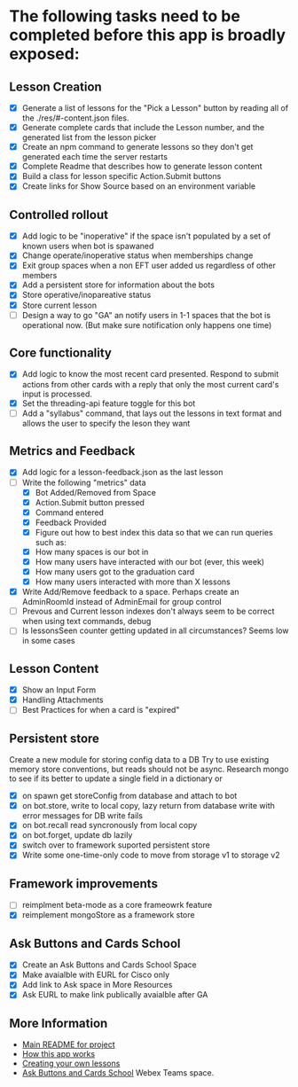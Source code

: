 # The following tasks need to be completed before this app is broadly exposed:

## Lesson Creation
* [x] Generate a list of lessons for the "Pick a Lesson" button by reading all of the ./res/#-content.json files.
* [x] Generate complete cards that include the Lesson number, and the generated list from the lesson picker
* [x] Create an npm command to generate lessons so they don't get generated each time the server restarts
* [X] Complete Readme that describes how to generate lesson content
* [x] Build a class for lesson specific Action.Submit buttons
* [x] Create links for Show Source based on an environment variable

## Controlled rollout
* [x]  Add logic to be "inoperative" if the space isn't populated by a set of known users when bot is spawaned
* [x]  Change operate/inoperative status when memberships change
* [x] Exit group spaces when a non EFT user added us regardless of other members  
* [x]  Add a persistent store for information about the bots
  * [x]  Store operative/inopareative status
  * [x]  Store current lesson
* [ ]  Design a way to go "GA" an notify users in 1-1 spaces that the bot is operational now. (But make sure notification only happens one time)

## Core functionality
* [x]  Add logic to know the most recent card presented.  Respond to submit actions from other cards with a reply that only the most current card's input is processed.
* [x]  Set the threading-api feature toggle for this bot
* [ ]  Add a "syllabus" command, that lays out the lessons in text format and allows the user to specify the leson they want

## Metrics and Feedback
* [x] Add logic for a lesson-feedback.json as the last lesson
* [ ] Write the following "metrics" data
  * [x] Bot Added/Removed from Space
  * [x] Action.Submit button pressed
  * [x] Command entered
  * [x] Feedback Provided
  * [x] Figure out how to best index this data so that we can run queries such as:
  * [x] How many spaces is our bot in
  * [x] How many users have interacted with our bot (ever, this week)
  * [x] How many users got to the graduation card
  * [x] How many users interacted with more than X lessons
* [x] Write Add/Remove feedback to a space.  Perhaps create an AdminRoomId instead of AdminEmail for group control
* [ ] Prevous and Current lesson indexes don't always seem to be correct when using text commands, debug
* [ ] Is lessonsSeen counter getting updated in all circumstances?  Seems low in some cases

## Lesson Content
* [x] Show an Input Form
* [x] Handling Attachments
* [ ] Best Practices for when a card is "expired"

## Persistent store
Create a new module for storing config data to a DB
Try to use existing memory store conventions, but reads should not be async.
Research mongo to see if its better to update a single field in a dictionary or 
* [x] on spawn get storeConfig from database and attach to bot
* [x] on bot.store, write to local copy, lazy return from database write with error messages for DB write fails
* [x] on bot.recall read syncronously from local copy
* [x] on bot.forget, update db lazily
* [x] switch over to framework suported persistent store
* [x] Write some one-time-only code to move from storage v1 to storage v2

## Framework improvements
* [ ] reimplment beta-mode as a core frameowrk feature
* [x] reimplement mongoStore as a framework store

## Ask Buttons and Cards School
* [x] Create an Ask Buttons and Cards School Space
* [x] Make avaialble with EURL for Cisco only
* [x] Add link to Ask space in More Resources
* [x] Ask EURL to make link publically avaialble after GA

## More Information

* [Main README for project](../README.md)
* [How this app works](.doc/overview.md)
* [Creating your own lessons](.doc/lessons.md)
* [Ask Buttons and Cards School](https://eurl.io/#SJiS9VKTH) Webex Teams space.

